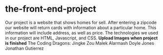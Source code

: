 # the-front-end-project
Our project is a website that shows homes for sell. After entering a zipcode our website will return cards with information about a particular home. This information will include address, as well as price.
The technologies we used in our project are HTML, Javascript, and CSS.
**Upload Images when project is finished**
The Coding Dragons: 
Jingke Zou
Malek Alarmash
Doyle Jones
Jonathan Gutierrez